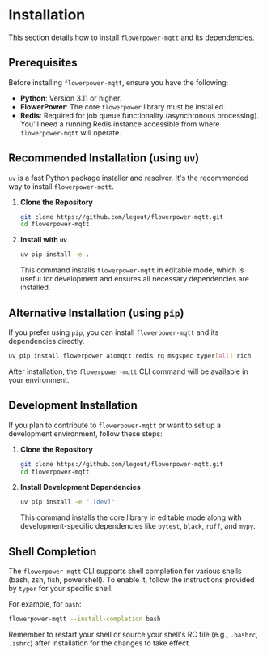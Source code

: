 # Installation

This section details how to install `flowerpower-mqtt` and its dependencies.

## Prerequisites

Before installing `flowerpower-mqtt`, ensure you have the following:

*   **Python**: Version 3.11 or higher.
*   **FlowerPower**: The core `flowerpower` library must be installed.
*   **Redis**: Required for job queue functionality (asynchronous processing). You'll need a running Redis instance accessible from where `flowerpower-mqtt` will operate.

## Recommended Installation (using `uv`)

`uv` is a fast Python package installer and resolver. It's the recommended way to install `flowerpower-mqtt`.

1.  **Clone the Repository**

    ```bash
    git clone https://github.com/legout/flowerpower-mqtt.git
    cd flowerpower-mqtt
    ```

2.  **Install with `uv`**

    ```bash
    uv pip install -e .
    ```

    This command installs `flowerpower-mqtt` in editable mode, which is useful for development and ensures all necessary dependencies are installed.

## Alternative Installation (using `pip`)

If you prefer using `pip`, you can install `flowerpower-mqtt` and its dependencies directly.

```bash
uv pip install flowerpower aiomqtt redis rq msgspec typer[all] rich
```

After installation, the `flowerpower-mqtt` CLI command will be available in your environment.

## Development Installation

If you plan to contribute to `flowerpower-mqtt` or want to set up a development environment, follow these steps:

1.  **Clone the Repository**

    ```bash
    git clone https://github.com/legout/flowerpower-mqtt.git
    cd flowerpower-mqtt
    ```

2.  **Install Development Dependencies**

    ```bash
    uv pip install -e ".[dev]"
    ```

    This command installs the core library in editable mode along with development-specific dependencies like `pytest`, `black`, `ruff`, and `mypy`.

## Shell Completion

The `flowerpower-mqtt` CLI supports shell completion for various shells (bash, zsh, fish, powershell). To enable it, follow the instructions provided by `typer` for your specific shell.

For example, for `bash`:

```bash
flowerpower-mqtt --install-completion bash
```

Remember to restart your shell or source your shell's RC file (e.g., `.bashrc`, `.zshrc`) after installation for the changes to take effect.